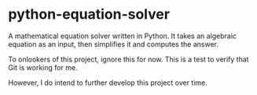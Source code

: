 # python-equation-solver
A mathematical equation solver written in Python. It takes an algebraic equation as an input, then simplifies it and computes the answer.

To onlookers of this project, ignore this for now. This is a test to verify that Git is working for me.

However, I do intend to further develop this project over time.
